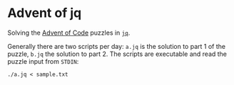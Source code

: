 # Advent of jq
Solving the [Advent of Code](https://adventofcode.com/) puzzles in
[`jq`](https://stedolan.github.io/jq/).

Generally there are two scripts per day: `a.jq` is the solution to
part 1 of the puzzle, `b.jq` the solution to part 2. The scripts are
executable and read the puzzle input from `STDIN`:

```
./a.jq < sample.txt
```

